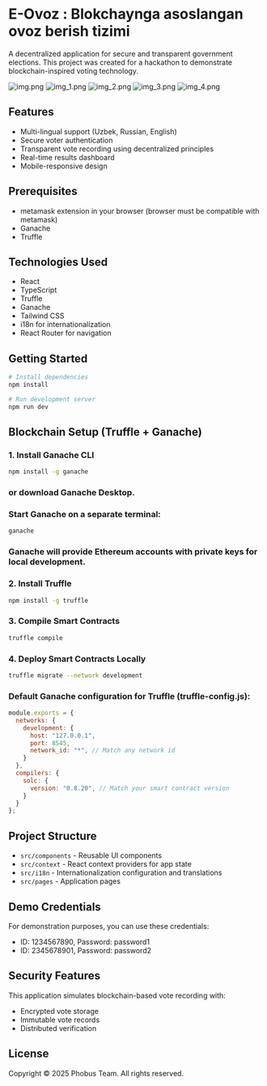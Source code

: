 
# E-Ovoz : Blokchaynga asoslangan ovoz berish tizimi

A decentralized application for secure and transparent government elections. This project was created for a hackathon to demonstrate blockchain-inspired voting technology.

![img.png](img.png)
![img_1.png](img_1.png) 
![img_2.png](img_2.png)
![img_3.png](img_3.png)
![img_4.png](img_4.png)

## Features

- Multi-lingual support (Uzbek, Russian, English)
- Secure voter authentication
- Transparent vote recording using decentralized principles
- Real-time results dashboard
- Mobile-responsive design

## Prerequisites

- metamask extension in your browser (browser must be compatible with metamask)
- Ganache
- Truffle

## Technologies Used

- React
- TypeScript
- Truffle
- Ganache
- Tailwind CSS
- i18n for internationalization
- React Router for navigation

## Getting Started

```bash
# Install dependencies
npm install

# Run development server
npm run dev
```

## Blockchain Setup (Truffle + Ganache)
### 1. Install Ganache CLI
```bash
npm install -g ganache
```
### or download Ganache Desktop.

### Start Ganache on a separate terminal:

```bash
ganache
```
### Ganache will provide Ethereum accounts with private keys for local development.

### 2. Install Truffle

```bash
npm install -g truffle
```
### 3. Compile Smart Contracts

```bash
truffle compile
```
### 4. Deploy Smart Contracts Locally

```bash
truffle migrate --network development
```
### Default Ganache configuration for Truffle (truffle-config.js):

```javascript
module.exports = {
  networks: {
    development: {
      host: "127.0.0.1",
      port: 8545,
      network_id: "*", // Match any network id
    }
  },
  compilers: {
    solc: {
      version: "0.8.20", // Match your smart contract version
    }
  }
};
```

## Project Structure

- `src/components` - Reusable UI components
- `src/context` - React context providers for app state
- `src/i18n` - Internationalization configuration and translations
- `src/pages` - Application pages

## Demo Credentials

For demonstration purposes, you can use these credentials:
- ID: 1234567890, Password: password1
- ID: 2345678901, Password: password2

## Security Features

This application simulates blockchain-based vote recording with:
- Encrypted vote storage
- Immutable vote records
- Distributed verification

## License

Copyright © 2025 Phobus Team. All rights reserved.
